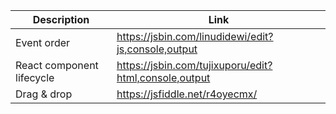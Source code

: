 |Description|Link|
|-----------|----|
|Event order|https://jsbin.com/linudidewi/edit?js,console,output|
|React component lifecycle|https://jsbin.com/tujixuporu/edit?html,console,output|
|Drag & drop|https://jsfiddle.net/r4oyecmx/|
